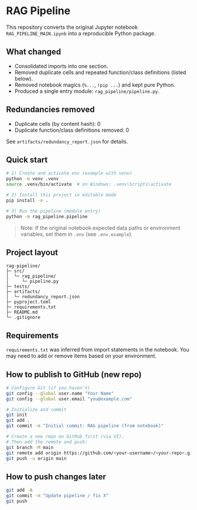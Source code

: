 # RAG Pipeline

This repository converts the original Jupyter notebook `RAG_PIPELINE_MAIN.ipynb` into a reproducible Python package.

## What changed
- Consolidated imports into one section.
- Removed duplicate cells and repeated function/class definitions (listed below).
- Removed notebook magics (`%...`, `!pip ...`) and kept pure Python.
- Produced a single entry module: `rag_pipeline/pipeline.py`.

## Redundancies removed
- Duplicate cells (by content hash): 0
- Duplicate function/class definitions removed: 0

See `artifacts/redundancy_report.json` for details.

## Quick start

```bash
# 1) Create and activate env (example with venv)
python -m venv .venv
source .venv/bin/activate  # on Windows: .venv\Scripts\activate

# 2) Install this project in editable mode
pip install -e .

# 3) Run the pipeline (module entry)
python -m rag_pipeline.pipeline
```

> Note: If the original notebook expected data paths or environment variables, set them in `.env` (see `.env.example`).

## Project layout
```
rag-pipeline/
├─ src/
│  └─ rag_pipeline/
│     └─ pipeline.py
├─ tests/
├─ artifacts/
│  └─ redundancy_report.json
├─ pyproject.toml
├─ requirements.txt
├─ README.md
└─ .gitignore
```

## Requirements
`requirements.txt` was inferred from import statements in the notebook. You may need to add or remove items based on your environment.

## How to publish to GitHub (new repo)

```bash
# Configure Git (if you haven't)
git config --global user.name "Your Name"
git config --global user.email "you@example.com"

# Initialize and commit
git init
git add .
git commit -m "Initial commit: RAG pipeline (from notebook)"

# Create a new repo on GitHub first (via UI).
# Then add the remote and push:
git branch -M main
git remote add origin https://github.com/<your-username>/<your-repo>.git
git push -u origin main
```

## How to push changes later
```bash
git add -A
git commit -m "Update pipeline / fix X"
git push
```

